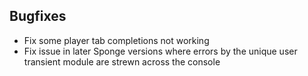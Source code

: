 ## Bugfixes

* Fix some player tab completions not working
* Fix issue in later Sponge versions where errors by the unique user transient module are strewn across the console